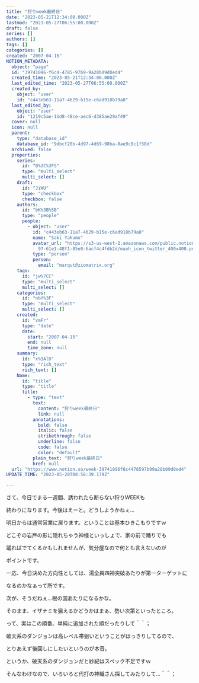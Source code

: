 ```yaml
---
title: "狩りweek最終日"
date: "2023-05-21T12:34:00.000Z"
lastmod: "2023-05-27T06:55:00.000Z"
draft: false
series: []
authors: []
tags: []
categories: []
created: "2007-04-15"
NOTION_METADATA:
  object: "page"
  id: "39741096-f6c4-4785-97b9-9a28b09d0ed4"
  created_time: "2023-05-21T12:34:00.000Z"
  last_edited_time: "2023-05-27T06:55:00.000Z"
  created_by:
    object: "user"
    id: "c443eb63-11a7-4629-b15e-c6ad918b79a0"
  last_edited_by:
    object: "user"
    id: "1219c5ae-11d8-48ce-aec6-d385ae29af49"
  cover: null
  icon: null
  parent:
    type: "database_id"
    database_id: "9dbcf20b-4d97-4d69-98ba-8ae9c8c1f58d"
  archived: false
  properties:
    series:
      id: "B%3C%3FS"
      type: "multi_select"
      multi_select: []
    draft:
      id: "JiWU"
      type: "checkbox"
      checkbox: false
    authors:
      id: "bK%3B%5B"
      type: "people"
      people:
        - object: "user"
          id: "c443eb63-11a7-4629-b15e-c6ad918b79a0"
          name: "Saki Yakumo"
          avatar_url: "https://s3-us-west-2.amazonaws.com/public.notion-static.com/3ad1c4\
            97-61e1-48f1-85e8-6acf4c4fdb2d/maoh_icon_twitter_400x400.png"
          type: "person"
          person:
            email: "marqut@ziomatrix.org"
    tags:
      id: "jw%7CC"
      type: "multi_select"
      multi_select: []
    categories:
      id: "nbY%3F"
      type: "multi_select"
      multi_select: []
    created:
      id: "vmFr"
      type: "date"
      date:
        start: "2007-04-15"
        end: null
        time_zone: null
    summary:
      id: "x%3AlD"
      type: "rich_text"
      rich_text: []
    Name:
      id: "title"
      type: "title"
      title:
        - type: "text"
          text:
            content: "狩りweek最終日"
            link: null
          annotations:
            bold: false
            italic: false
            strikethrough: false
            underline: false
            code: false
            color: "default"
          plain_text: "狩りweek最終日"
          href: null
  url: "https://www.notion.so/week-39741096f6c4478597b99a28b09d0ed4"
UPDATE_TIME: "2023-05-28T08:56:39.179Z"

---
```

<link rel="stylesheet" href="https://cdn.jsdelivr.net/npm/katex@0.16.2/dist/katex.min.css" integrity="sha384-bYdxxUwYipFNohQlHt0bjN/LCpueqWz13HufFEV1SUatKs1cm4L6fFgCi1jT643X" crossorigin="anonymous">


さて、今日でまる一週間、誘われたら断らない狩りWEEKも


終わりになります。今後はえーと。どうしようかねぇ…


明日からは通常営業に戻ります。ということは基本ひきこもりですｗ


どこぞの岩戸の影に隠れちゃう神様といっしょで、家の前で踊りでも


踊ればでてくるかもしれませんが、気分屋なので何とも言えないのが


ポイントです。


一応、今日決めた方向性としては、湯全員四神突破あたりが第一ターゲットに


なるのかなぁって所です。


次が、そうだねぇ…根の国あたりになるかな。


そのまま、イザナミを狙えるかどうかはまぁ、勢い次第といったところ。


って、実はこの順番、単純に追加された順だったりして＾＾；


破天系のダンジョンは高レベル帯狙いということがはっきりしてるので、


とりあえず後回しにしたいというのが本音。


というか、破天系のダンジョンだと紗紀はスペック不足ですｗ


そんなわけなので、いろいろと代打の神職さん探してみたりして…＾＾；


